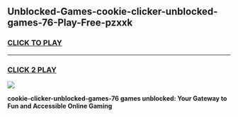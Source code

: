 
## Unblocked-Games-cookie-clicker-unblocked-games-76-Play-Free-pzxxk
<h3>
<a href="https://premium76.site?title=cookie-clicker-unblocked-games-76&ref=23A">CLICK TO PLAY</a></h3>
<hr>

<h3>
<a href="https://premium76.site?title=cookie-clicker-unblocked-games-76&ref=23A">CLICK 2 PLAY</a>
  
</h3>

<a href="https://premium76.site?title=cookie-clicker-unblocked-games-76&ref=23A"><img src="https://clearcache.store/games.png"></a>


**cookie-clicker-unblocked-games-76 games unblocked: Your Gateway to Fun and Accessible Online Gaming**
